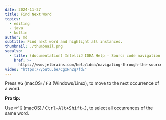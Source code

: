 ```yaml
---
date: 2024-11-27
title: Find Next Word
topics:
  - editing
  - java
  - kotlin
author: md
subtitle: Find next word and highlight all instances.
thumbnail: ./thumbnail.png
seealso:
  - title: (documentation) IntelliJ IDEA Help - Source code navigation
    href: >-
      https://www.jetbrains.com/help/idea/navigating-through-the-source-code.html
video: "https://youtu.be/CgxHn2q7fdE"
---
```


Press <kbd>⌘G</kbd> (macOS) / <kbd>F3</kbd> (Windows/Linux), to move to the next occurrence of a word.

**Pro tip:**

Use <kbd>⌘⌃G</kbd> (macOS) / <kbd>Ctrl+Alt+Shift+J</kbd>, to select all occurrences of the same word.
